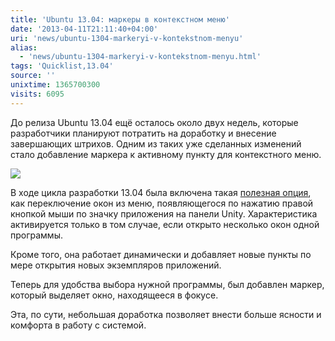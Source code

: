```yaml
---
title: 'Ubuntu 13.04: маркеры в контекстном меню'
date: '2013-04-11T21:11:40+04:00'
uri: 'news/ubuntu-1304-markeryi-v-kontekstnom-menyu'
alias: 
  - 'news/ubuntu-1304-markeryi-v-kontekstnom-menyu.html'
tags: 'Quicklist,13.04'
source: ''
unixtime: 1365700300
visits: 6095
---
```

До релиза Ubuntu 13.04 ещё осталось около двух недель, которые разработчики планируют потратить на доработку и внесение завершающих штрихов. Одним из таких уже сделанных изменений стало добавление маркера к активному пункту для контекстного меню.

[![](img/2013/04/11/21-00/ubuntu-1304-8639844417-o.jpg)](img/2013/04/11/21-00/ubuntu-1304-8639844417-o.jpg)

В ходе цикла разработки 13.04 была включена такая [полезная опция](news/pereklyucheniye-mezhdu-oknami-cherez-kontekstnoye-menyu), как переключение окон из меню, появляющегося по нажатию правой кнопкой мыши по значку приложения на панели Unity. Характеристика активируется только в том случае, если открыто несколько окон одной программы.

Кроме того, она работает динамически и добавляет новые пункты по мере открытия новых экземпляров приложений.

Теперь для удобства выбора нужной программы, был добавлен маркер, который выделяет окно, находящееся в фокусе.

Эта, по сути, небольшая доработка позволяет внести больше ясности и комфорта в работу с системой.
